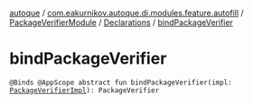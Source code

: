 [autoque](../../../index.md) / [com.eakurnikov.autoque.di.modules.feature.autofill](../../index.md) / [PackageVerifierModule](../index.md) / [Declarations](index.md) / [bindPackageVerifier](./bind-package-verifier.md)

# bindPackageVerifier

`@Binds @AppScope abstract fun bindPackageVerifier(impl: `[`PackageVerifierImpl`](../../../com.eakurnikov.autoque.domain.autofill.packagename/-package-verifier-impl/index.md)`): PackageVerifier`